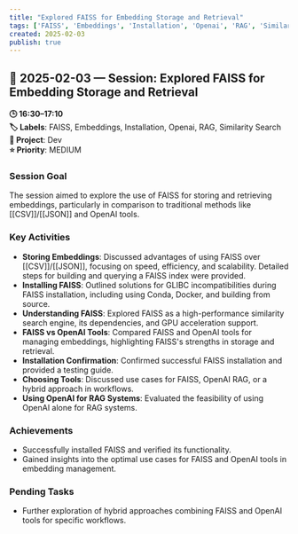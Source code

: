 ```yaml
---
title: "Explored FAISS for Embedding Storage and Retrieval"
tags: ['FAISS', 'Embeddings', 'Installation', 'Openai', 'RAG', 'Similarity Search']
created: 2025-02-03
publish: true
---
```


## 📅 2025-02-03 — Session: Explored FAISS for Embedding Storage and Retrieval

**🕒 16:30–17:10**  
**🏷️ Labels**: FAISS, Embeddings, Installation, Openai, RAG, Similarity Search  
**📂 Project**: Dev  
**⭐ Priority**: MEDIUM  


### Session Goal
The session aimed to explore the use of FAISS for storing and retrieving embeddings, particularly in comparison to traditional methods like [[CSV]]/[[JSON]] and OpenAI tools.

### Key Activities
- **Storing Embeddings**: Discussed advantages of using FAISS over [[CSV]]/[[JSON]], focusing on speed, efficiency, and scalability. Detailed steps for building and querying a FAISS index were provided.
- **Installing FAISS**: Outlined solutions for GLIBC incompatibilities during FAISS installation, including using Conda, Docker, and building from source.
- **Understanding FAISS**: Explored FAISS as a high-performance similarity search engine, its dependencies, and GPU acceleration support.
- **FAISS vs OpenAI Tools**: Compared FAISS and OpenAI tools for managing embeddings, highlighting FAISS's strengths in storage and retrieval.
- **Installation Confirmation**: Confirmed successful FAISS installation and provided a testing guide.
- **Choosing Tools**: Discussed use cases for FAISS, OpenAI RAG, or a hybrid approach in workflows.
- **Using OpenAI for RAG Systems**: Evaluated the feasibility of using OpenAI alone for RAG systems.

### Achievements
- Successfully installed FAISS and verified its functionality.
- Gained insights into the optimal use cases for FAISS and OpenAI tools in embedding management.

### Pending Tasks
- Further exploration of hybrid approaches combining FAISS and OpenAI tools for specific workflows.
